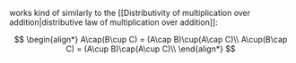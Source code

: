 works kind of similarly to the [[Distributivity of multiplication over addition|distributive law of multiplication over addition]]:

$$
\begin{align*} 
A\cap(B\cup C) = (A\cap B)\cup(A\cap C)\\
A\cup(B\cap C) = (A\cup B)\cap(A\cup C)\\
\end{align*}
$$